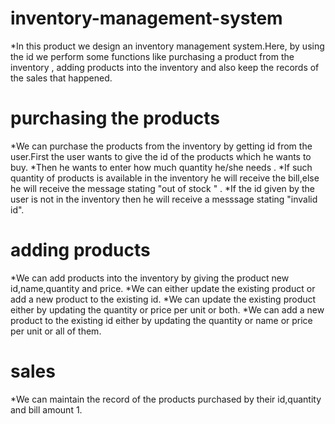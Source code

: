 # inventory-management-system
*In this product we design an inventory management system.Here, by using the id we perform some functions like purchasing a product from the inventory , adding products into the inventory and also keep the records of the sales that happened.
# purchasing the products
*We can purchase the products from the inventory by getting id from the user.First the user wants to give the id of the products which he wants to buy.
*Then he wants to enter how much quantity he/she needs .
*If such quantity of products is available in the inventory he will receive the bill,else he will receive the message stating "out of stock " .
*If the id given by the user is not in the inventory then he will receive a messsage stating "invalid id".
# adding products 
*We can add products into the inventory by giving the product new id,name,quantity and price.
*We can either update the existing product or add a new product to the existing id.
*We can update the existing product either by updating the quantity or price per unit or both.
*We can add a new product to the existing id either by updating the quantity or name or price per unit or all of them.
# sales 
*We can maintain the record of the products purchased by their id,quantity and bill amount 1.
